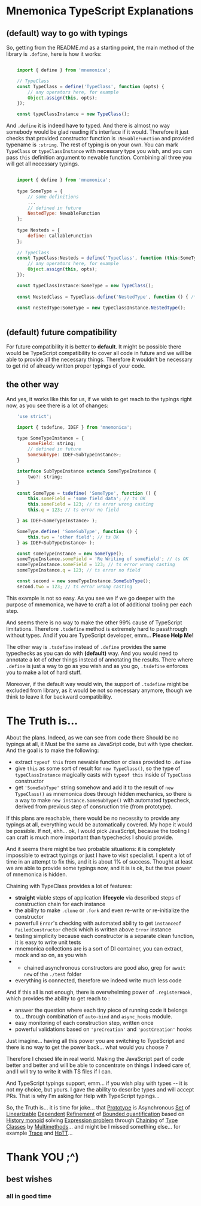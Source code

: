 
# Mnemonica TypeScript Explanations

## (default) way to go with typings

So, getting from the README.md as a starting point, the main method of the library is `.define`, here is how it works:

```js

	import { define } from 'mnemonica';

	// TypeClass
	const TypeClass = define('TypeClass', function (opts) {
		// any operators here, for example
		Object.assign(this, opts);
	});

	const typeClassInstance = new TypeClass();

```

And `.define` it is indeed have to typed. And there is almost no way somebody would be glad reading it's interface if it would. Therefore it just checks that provided constructor function is `:NewableFunction` and provided typename is `:string`. The rest of typing is on your own. You can mark `TypeClass` or `typeClassInstance` with necessary type you wish, and you can pass `this` definition argument to newable function. Combining all three you will get all necessary typings.


```js

	import { define } from 'mnemonica';
	
	type SomeType = {
		// some definitions
		...
		// defined in future
		NestedType: NewableFunction
	};
	
	type Nesteds = {
		define: CallableFunction
	};
	
	// TypeClass
	const TypeClass:Nesteds = define('TypeClass', function (this:SomeType, opts) {
		// any operators here, for example
		Object.assign(this, opts);
	});

	const typeClassInstance:SomeType = new TypeClass();
	
	const NestedClass = TypeClass.define('NestedType', function () { /* ... */});
	
	const nestedType:SomeType = new typeClassInstance.NestedType();
	

```

## (default) future compatibility

For future compatibility it is better to **default**. It might be possible there would be TypeScript compatibility to cover all code in future and we will be able to provide all the necessary things. Therefore it wouldn't be necessary to get rid of already written proper typings of your code.

## the other way

And yes, it works like this for us, if we wish to get reach to the typings right now, as you see there is a lot of changes:

```js
	'use strict';

	import { tsdefine, IDEF } from 'mnemonica';

	type SomeTypeInstance = {
		someField: string;
		// defined in future
		SomeSubType: IDEF<SubTypeInstance>;
	}

	interface SubTypeInstance extends SomeTypeInstance {
		two?: string;
	}

	const SomeType = tsdefine( 'SomeType', function () {
		this.someField = 'some field data'; // ts OK
		this.someField = 123; // ts error wrong casting
		this.q = 123; // ts error no field

	} as IDEF<SomeTypeInstance> );

	SomeType.define( 'SomeSubType', function () {
		this.two = 'other field'; // ts OK
	} as IDEF<SubTypeInstance> );

	const someTypeInstance = new SomeType();
	someTypeInstance.someField = 'Re Writing of someField'; // ts OK
	someTypeInstance.someField = 123; // ts error wrong casting
	someTypeInstance.q = 123; // ts error no field

	const second = new someTypeInstance.SomeSubType();
	second.two = 123; // ts error wrong casting

```

This example is not so easy. As you see we if we go deeper with the purpose of mnemonica, we have to craft a lot of additional tooling per each step.

And seems there is no way to make the other 99% cause of TypeScript limitations. Therefore `.tsdefine` method is extremely hard to passthrough without types. And if you are TypeScript developer, emm... **Please Help Me!**

The other way is `.tsdefine` instead of `.define` provides the same typechecks as you can do with **(default)** way. And you would need to annotate a lot of other things instead of annotating the results. There where `.define` is just a way to go as you wish and as you go, `.tsdefine` enforces you to make a lot of hard stuff. 

Moreover, if the default way would win, the support of `.tsdefine` might be excluded from library, as it would be not so necessary anymore, though we think to leave it for backward compatibility.

# The Truth is...

About the plans. Indeed, as we can see from code there Should be no typings at all, it Must be the same as JavaSript code, but with type checker. And the goal is to make the following:

* extract `typeof this` from newable function or class provided to `.define`
* give `this` as some sort of result for `new TypeClass()`, so the type of `typeClassInstance` magically casts with `typeof this` inside of `TypeClass` constructor
* get `'SomeSubType'` string somehow and add it to the result of `new TypeClass()` as mnemonica does through hidden mechanics, so there is a way to make `new instance.SomeSubType()` with automated typecheck, derived from previous step of consruction trie (from prototype).

If this plans are reachable, there would be no necessity to provide any typings at all, everything would be automatically covered. My hope it would be possible. If not, ehh... ok, I would pick JavaScript, because the tooling I can craft is much more important than typechecks I should provide.

And it seems there might be two probable situations: it is completely impossible to extract typings or just I have to visit specialist. I spent a lot of time in an attempt to fix this, and it is about 1% of success. Thought at least we are able to provide some typings now, and it is is ok, but the true power of mnemonica is hidden.

Chaining with TypeClass provides a lot of features:
* **straight** viable steps of application **lifecycle** via described steps of construction chain for each instance
* the ability to make `.clone` or `.fork` and even re-write or re-initialize the constructor
* powerfull `Error`'s checking with automated ability to get `instanceof FailedConstructor` check which is written above `Error` instance
* testing simplicity because each constructor is a separate clean function, it is easy to write unit tests
* mnemonica collections are is a sort of DI container, you can extract, mock and so on, as you wish
* * chained asynchronous constructors are good also, grep for `await new` of the `./test` folder
* everything is connected, therefore we indeed write much less code

And if this all is not enough, there is overwhelming power of `.registerHook`, which provides the ability to get reach to :

* answer the question where each tiny piece of running code it belongs to... through combination of `auto-bind` and `async_hooks` module.
* easy monitoring of each construction step, written once
* powerful validations based on `'preCreation'` and `'postCreation'` hooks

Just imagine... having all this power you are switching to TypeScript and there is no way to get the power back... what would you choose ?

Therefore I chosed life in real world.
Making the JavaScript part of code better and better and will be able to concentrate on things I indeed care of, and I will try to write it with TS files if I can.

And TypeScript typings support, emm... if you wish play with types -- it is not my choice, but yours. I gave the ability to describe types and will accept PRs. That is why I'm asking for Help with TypeScript typings...

So, the Truth is... it is time for joke... that [Prototype](https://developer.mozilla.org/en-US/docs/Web/JavaScript/Inheritance_and_the_prototype_chain) is Asynchronous [Set](https://en.wikipedia.org/wiki/Set_theory) of [Linearizable](https://en.wikipedia.org/wiki/Linearizability) [Dependent](https://en.wikipedia.org/wiki/Dependent_type) [Refinement](https://en.wikipedia.org/wiki/Refinement_type) of [Bounded quantification](https://en.wikipedia.org/wiki/Bounded_quantification) based on [History monoid](https://en.wikipedia.org/wiki/History_monoid) solving [Expression problem](https://en.wikipedia.org/wiki/Expression_problem) through [Chaining](https://en.wikipedia.org/wiki/Method_chaining) of [Type Classes](https://en.wikipedia.org/wiki/Type_class) by [Multimethods](https://en.wikipedia.org/wiki/Multiple_dispatch)... and might be I missed something else... for example [Trace](https://en.wikipedia.org/wiki/Trace_theory) and [HoTT](https://en.wikipedia.org/wiki/Homotopy_type_theory)...

# Thank YOU ;^)
## best wishes
### all in good time

